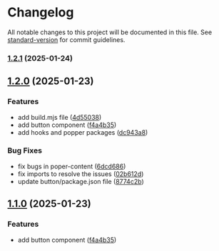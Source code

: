 # Changelog

All notable changes to this project will be documented in this file. See [standard-version](https://github.com/conventional-changelog/standard-version) for commit guidelines.

### [1.2.1](https://github.com/ZeynalliZeynal/everest-ui/compare/v1.0.2...v1.2.1) (2025-01-24)

## [1.2.0](https://github.com/ZeynalliZeynal/everest-ui/compare/v0.0.7...v1.2.0) (2025-01-23)


### Features

* add build.mjs file ([4d55038](https://github.com/ZeynalliZeynal/everest-ui/commit/4d550383a272cb73940370454a1650b863a9f63a))
* add button component ([f4a4b35](https://github.com/ZeynalliZeynal/everest-ui/commit/f4a4b352aa4da695044f1c31daef294ad92d4fec))
* add hooks and popper packages ([dc943a8](https://github.com/ZeynalliZeynal/everest-ui/commit/dc943a8afb5daf05b78ccc18d158c866ee4daa82))


### Bug Fixes

* fix bugs in poper-content ([6dcd686](https://github.com/ZeynalliZeynal/everest-ui/commit/6dcd686eeada0646b51461e024dd9949b05983e4))
* fix imports to resolve the issues ([02b612d](https://github.com/ZeynalliZeynal/everest-ui/commit/02b612d880c793c44f6a009fac7d64741e29e1b2))
* update button/package.json file ([8774c2b](https://github.com/ZeynalliZeynal/everest-ui/commit/8774c2b9d991ccccf4694338b11a2c40cca2fdda))

## [1.1.0](https://github.com/ZeynalliZeynal/everest-ui/compare/v0.0.3...v1.1.0) (2025-01-23)


### Features

* add button component ([f4a4b35](https://github.com/ZeynalliZeynal/everest-ui/commit/f4a4b352aa4da695044f1c31daef294ad92d4fec))

